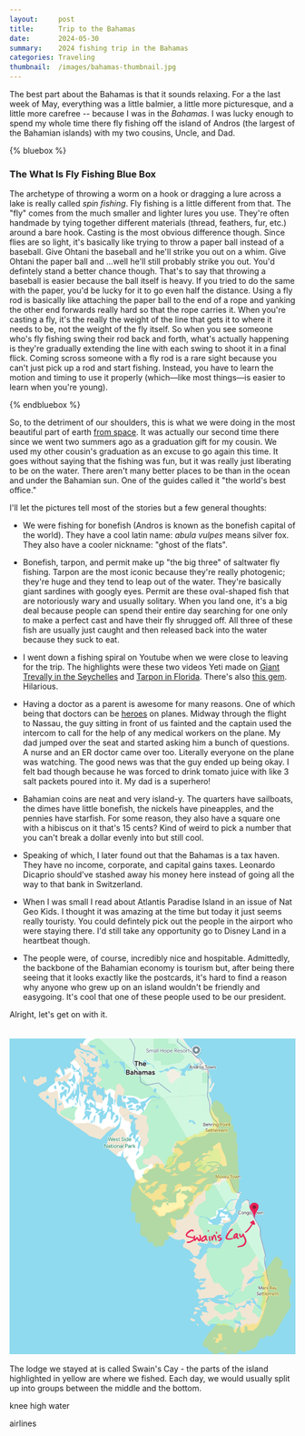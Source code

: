 ```yaml
---
layout:     post
title:      Trip to the Bahamas
date:       2024-05-30
summary:    2024 fishing trip in the Bahamas
categories: Traveling
thumbnail:  /images/bahamas-thumbnail.jpg
---
```

The best part about the Bahamas is that it sounds relaxing. For a the last week of May, everything was a little balmier, a little more picturesque, and a little more carefree -- because I was in the *Bahamas*. I was lucky enough to spend my whole time there fly fishing off the island of Andros (the largest of the Bahamian islands) with my two cousins, Uncle, and Dad.

{% bluebox %}

### The What Is Fly Fishing Blue Box

The archetype of throwing a worm on a hook or dragging a lure across a lake is really called *spin fishing*. Fly fishing is a little different from that. The "fly" comes from the much smaller and lighter lures you use. They're often handmade by tying together different materials (thread, feathers, fur, etc.) around a bare hook. Casting is the most obvious difference though. Since flies are so light, it's basically like trying to throw a paper ball instead of a baseball. Give Ohtani the baseball and he'll strike you out on a whim. Give Ohtani the paper ball and ...well he'll still probably strike you out. You'd defintely stand a better chance though. That's to say that throwing a baseball is easier because the ball itself is heavy. If you tried to do the same with the paper, you'd be lucky for it to go even half the distance. Using a fly rod is basically like attaching the paper ball to the end of a rope and yanking the other end forwards really hard so that the rope carries it. When you're casting a fly, it's the really the weight of the line that gets it to where it needs to be, not the weight of the fly itself. So when you see someone who's fly fishing swing their rod back and forth, what's actually happening is they're gradually extending the line with each swing to shoot it in a final flick. Coming scross someone with a fly rod is a rare sight because you can't just pick up a rod and start fishing. Instead, you have to learn the motion and timing to use it properly (which—like most things—is easier to learn when you're young).

{% endbluebox %} 

So, to the detriment of our shoulders, this is what we were doing in the most beautiful part of earth <a href="https://x.com/StationCDRKelly/status/592444731076026368" target="_blank">from space</a>. It was actually our second time there since we went two summers ago as a graduation gift for my cousin. We used my other cousin's graduation as an excuse to go again this time. It goes without saying that the fishing was fun, but it was really just liberating to be on the water. There aren't many better places to be than in the ocean and under the Bahamian sun. One of the guides called it "the world's best office." 

I'll let the pictures tell most of the stories but a few general thoughts:

- We were fishing for bonefish (Andros is known as the bonefish capital of the world). They have a cool latin name: *abula vulpes* means silver fox. They also have a cooler nickname: "ghost of the flats".

- Bonefish, tarpon, and permit make up "the big three" of saltwater fly fishing. Tarpon are the most iconic because they're really photogenic; they're huge and they tend to leap out of the water. They're basically giant sardines with googly eyes. Permit are these oval-shaped fish that are notoriously wary and usually solitary. When you land one, it's a big deal because people can spend their entire day searching for one only to make a perfect cast and have their fly shrugged off. All three of these fish are usually just caught and then released back into the water because they suck to eat.

- I went down a fishing spiral on Youtube when we were close to leaving for the trip. The highlights were these two videos Yeti made on [Giant Trevally in the Seychelles](https://www.youtube.com/watch?v=MNfBHLp_FKg) and [Tarpon in Florida](https://www.youtube.com/watch?v=FZoMPciCciY). There's also [this gem](https://www.youtube.com/watch?v=IYq7i4u3XBA). Hilarious.

- Having a doctor as a parent is awesome for many reasons. One of which being that doctors can be [heroes](https://en.wikipedia.org/wiki/Angus_Wallace#In-flight_surgery_with_a_coat-hanger_and_silverware) on planes. Midway through the flight to Nassau, the guy sitting in front of us fainted and the captain used the intercom to call for the help of any medical workers on the plane. My dad jumped over the seat and started asking him a bunch of questions. A nurse and an ER doctor came over too. Literally everyone on the plane was watching. The good news was that the guy ended up being okay. I felt bad though because he was forced to drink tomato juice with like 3 salt packets poured into it. My dad is a superhero!

- Bahamian coins are neat and very island-y. The quarters have sailboats, the dimes have little bonefish, the nickels have pineapples, and the pennies have starfish. For some reason, they also have a square one with a hibiscus on it that's 15 cents? Kind of weird to pick a number that you can't break a dollar evenly into but still cool.

- Speaking of which, I later found out that the Bahamas is a tax haven. They have no income, corporate, and capital gains taxes. Leonardo Dicaprio should've stashed away his money here instead of going all the way to that bank in Switzerland.

- When I was small I read about Atlantis Paradise Island in an issue of Nat Geo Kids. I thought it was amazing at the time but today it just seems really touristy. You could defintely pick out the people in the airport who were staying there. I'd still take any opportunity go to Disney Land in a heartbeat though.

- The people were, of course, incredibly nice and hospitable. Admittedly, the backbone of the Bahamian economy is tourism but, after being there seeing that it looks exactly like  the postcards, it's hard to find a reason why anyone who grew up on an island wouldn't be friendly and easygoing. It's cool that one of these people used to be our president.


Alright, let's get on with it. <br><br><br>
![Bahamas Map](/images/bahamas-map.png)

The lodge we stayed at is called Swain's Cay - the parts of the island highlighted in yellow are where we fished. Each day, we would usually split up into groups between the middle and the bottom.


knee high water

airlines